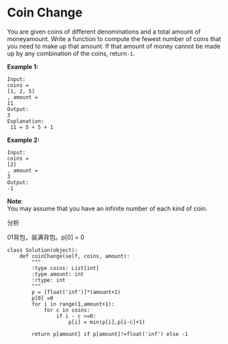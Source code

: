 # Coin Change

You are given coins of different denominations and a total amount of moneyamount. Write a function to compute the fewest number of coins that you need to make up that amount. If that amount of money cannot be made up by any combination of the coins, return`-1`.

**Example 1:**

```text
Input: 
coins = 
[1, 2, 5]
, amount = 
11
Output: 
3
Explanation:
 11 = 5 + 5 + 1
```

**Example 2:**

```text
Input: 
coins = 
[2]
, amount = 
3
Output: 
-1
```

**Note**:  
You may assume that you have an infinite number of each kind of coin.

分析

01背包，装满背包。p\[0\] = 0

```text
class Solution(object):
    def coinChange(self, coins, amount):
        """
        :type coins: List[int]
        :type amount: int
        :rtype: int
        """
        p = [float('inf')]*(amount+1)
        p[0] =0
        for i in range(1,amount+1):
            for c in coins:
                if i - c >=0:
                    p[i] = min(p[i],p[i-c]+1)

        return p[amount] if p[amount]!=float('inf') else -1
```

